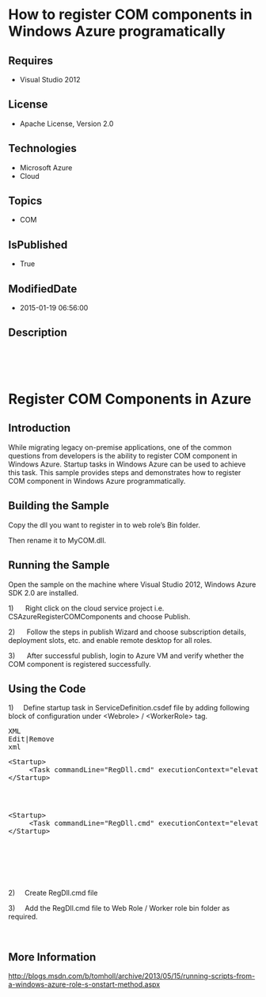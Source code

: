 # How to register COM components in Windows Azure programatically
## Requires
* Visual Studio 2012
## License
* Apache License, Version 2.0
## Technologies
* Microsoft Azure
* Cloud
## Topics
* COM
## IsPublished
* True
## ModifiedDate
* 2015-01-19 06:56:00
## Description

<p><strong>&nbsp;</strong><strong style="font-size:10px"><a href="http://blogs.msdn.com/b/onecode"><img src="http://bit.ly/onecodesampletopbanner" alt=""></a></strong></p>
<p>&nbsp;</p>
<h1><strong>Register COM Components in Azure&nbsp;</strong></h1>
<h2><strong>Introduction</strong></h2>
<p>While migrating legacy on-premise applications, one of the common questions from developers is the ability to register COM component in Windows Azure. Startup tasks in Windows Azure can be used to achieve this task. This sample provides steps and demonstrates
 how to register COM component in Windows Azure programmatically.</p>
<h2><strong>Building the Sample</strong></h2>
<p>Copy the dll you want to register in to web role&rsquo;s Bin folder.</p>
<p>Then rename it to MyCOM.dll.</p>
<h2><strong>Running the Sample</strong></h2>
<p>Open the sample on the machine where Visual Studio 2012, Windows Azure SDK 2.0 are installed.</p>
<p>1)&nbsp;&nbsp;&nbsp;&nbsp;&nbsp; Right click on the cloud service project i.e. CSAzureRegisterCOMComponents and choose Publish.</p>
<p>2)&nbsp;&nbsp;&nbsp;&nbsp;&nbsp; Follow the steps in publish Wizard and choose subscription details, deployment slots, etc. and enable remote desktop for all roles.</p>
<p>3)&nbsp;&nbsp;&nbsp;&nbsp;&nbsp; After successful publish, login to Azure VM and verify whether the COM component is registered successfully.</p>
<h2><strong>Using the Code</strong></h2>
<p>1)&nbsp;&nbsp;&nbsp;&nbsp; Define startup task in ServiceDefinition.csdef file by adding following block of configuration under &lt;Webrole&gt; / &lt;WorkerRole&gt; tag.</p>
<pre><div class="scriptcode"><div class="pluginEditHolder" pluginCommand="mceScriptCode"><div class="title"><span>XML</span></div><div class="pluginLinkHolder"><span class="pluginEditHolderLink">Edit</span>|<span class="pluginRemoveHolderLink">Remove</span></div><span class="hidden">xml</span><pre class="hidden">&lt;Startup&gt;
     &lt;Task commandLine=&quot;RegDll.cmd&quot; executionContext=&quot;elevated&quot; taskType=&quot;simple&quot; /&gt;
&lt;/Startup&gt;</pre>
<div class="preview">
<pre class="xml"><span class="xml__tag_start">&lt;Startup</span><span class="xml__tag_start">&gt;&nbsp;
</span>&nbsp;&nbsp;&nbsp;&nbsp;&nbsp;<span class="xml__tag_start">&lt;Task</span>&nbsp;<span class="xml__attr_name">commandLine</span>=<span class="xml__attr_value">&quot;RegDll.cmd&quot;</span>&nbsp;<span class="xml__attr_name">executionContext</span>=<span class="xml__attr_value">&quot;elevated&quot;</span>&nbsp;<span class="xml__attr_name">taskType</span>=<span class="xml__attr_value">&quot;simple&quot;</span>&nbsp;<span class="xml__tag_start">/&gt;</span>&nbsp;
<span class="xml__tag_end">&lt;/Startup&gt;</span></pre>
</div>
</div>
</div>
<div class="endscriptcode"></div>
</pre>
<p>2)&nbsp;&nbsp;&nbsp;&nbsp; Create RegDll.cmd file</p>
<p>3)&nbsp;&nbsp;&nbsp;&nbsp; Add the RegDll.cmd file to Web Role / Worker role bin folder as required.</p>
<p>&nbsp;</p>
<h2><strong>More Information</strong></h2>
<p><a href="http://blogs.msdn.com/b/tomholl/archive/2013/05/15/running-scripts-from-a-windows-azure-role-s-onstart-method.aspx">http://blogs.msdn.com/b/tomholl/archive/2013/05/15/running-scripts-from-a-windows-azure-role-s-onstart-method.aspx</a></p>
